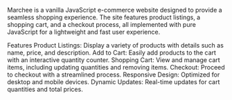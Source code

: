 Marchee is a vanilla JavaScript e-commerce website designed to provide a seamless shopping experience. The site features product listings, a shopping cart, and a checkout process, all implemented with pure JavaScript for a lightweight and fast user experience.

Features
Product Listings: Display a variety of products with details such as name, price, and description.
Add to Cart: Easily add products to the cart with an interactive quantity counter.
Shopping Cart: View and manage cart items, including updating quantities and removing items.
Checkout: Proceed to checkout with a streamlined process.
Responsive Design: Optimized for desktop and mobile devices.
Dynamic Updates: Real-time updates for cart quantities and total prices.
